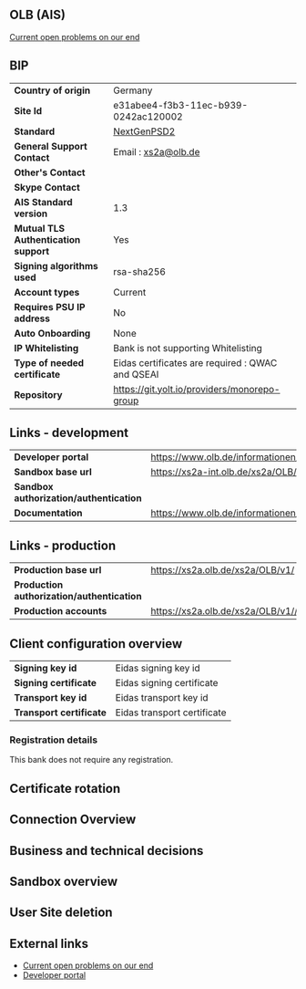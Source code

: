 ## OLB (AIS)
[Current open problems on our end][1]


## BIP 

|                                              |                                                  |
|----------------------------------------------|--------------------------------------------------|
| **Country of origin**                        | Germany                                          |
| **Site Id**                                  | e31abee4-f3b3-11ec-b939-0242ac120002             |
| **Standard**                                 | [NextGenPSD2][3]                                 |
| **General Support Contact**                  | Email : xs2a@olb.de                              |
| **Other's Contact**                          |                                                  |
| **Skype Contact**                            |                                                  |
| **AIS Standard version**                     | 1.3                                              |
| **Mutual TLS Authentication support**        | Yes                                              |
| **Signing algorithms used**                  | rsa-sha256                                       |
| **Account types**                            | Current                                          |
| **Requires PSU IP address**                  | No                                               |
| **Auto Onboarding**                          | None                                             |
| **IP Whitelisting**                          | Bank is not supporting Whitelisting              |
| **Type of needed certificate**               | Eidas certificates are required : QWAC and QSEAl |
| **Repository**                               | https://git.yolt.io/providers/monorepo-group     |
                                                                                                          
## Links - development                                                                                    
                                                                                                          
|                                              |                                                                  |
|----------------------------------------------|------------------------------------------------------------------|
| **Developer portal**                         | https://www.olb.de/informationen/drittdienstleisterinformationen |
| **Sandbox base url**                         | https://xs2a-int.olb.de/xs2a/OLB/v1/                             |
| **Sandbox authorization/authentication**     |                                                                  |
| **Documentation**                            | https://www.olb.de/informationen/drittdienstleisterinformationen |
                                                                                                          
## Links - production                                                                                     
                                                                                                          
|                                              |                                           |
|----------------------------------------------|-------------------------------------------|
| **Production base url**                      | https://xs2a.olb.de/xs2a/OLB/v1/          |
| **Production authorization/authentication**  |                                           |
| **Production accounts**                      | https://xs2a.olb.de/xs2a/OLB/v1//accounts |
                                                                                                          
## Client configuration overview                                                                          
                                                                                                          
|                                              |                                                          |
|----------------------------------------------|----------------------------------------------------------|
| **Signing key id**                           | Eidas signing key id                                     |
| **Signing certificate**                      | Eidas signing certificate                                |
| **Transport key id**                         | Eidas transport key id                                   |
| **Transport certificate**                    | Eidas transport certificate                              |

### Registration details
This bank does not require any registration.

## Certificate rotation 


## Connection Overview 


## Business and technical decisions

## Sandbox overview

## User Site deletion

  
## External links
* [Current open problems on our end][1]
* [Developer portal][2]
 
[1]: <https://yolt.atlassian.net/issues/?jql=project%20%3D%20%22C4PO%22%20AND%20component%20%3D%20OLB%20AND%20status%20!%3D%20Done%20AND%20Resolution%20%3D%20Unresolved%20ORDER%20BY%20status/>
[2]: <https://www.olb.de/informationen/drittdienstleisterinformationen/>
[3]: <https://www.berlin-group.org/>

